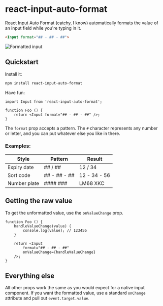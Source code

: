 # react-input-auto-format

React Input Auto Format (catchy, I know) automatically formats the value of an input field while you're typing in it.

```HTML
<Input format="## - ## - ##">
```

![Formatted input](https://raw.githubusercontent.com/danielyefet/react-input-auto-format/main/images/input.gif)

## Quickstart

Install it:

```sh
npm install react-input-auto-format
```

Have fun:

```JSX
import Input from 'react-input-auto-format';

function Foo () {
    return <Input format="## - ## - ##" />;
}
```

The `format` prop accepts a pattern. The `#` character represents any number or letter, and you can put whatever else you like in there.

### Examples:

| Style        | Pattern            | Result       |
| ------------ | ------------------ | ------------ |
| Expiry date  | \#\# / \#\#        | 12 / 34      |
| Sort code    | \#\# - \#\# - \#\# | 12 - 34 - 56 |
| Number plate | \#\#\#\# \#\#\#    | LM68 XKC     |

## Getting the raw value

To get the unformatted value, use the `onValueChange` prop.

```JSX
function Foo () {
    handleValueChange(value) {
        console.log(value); // 123456
    }

    return <Input
        format="## - ## - ##"
        onValueChange={handleValueChange}
    />;
}
```

## Everything else

All other props work the same as you would expect for a native input component. If you want the formatted value, use a standard `onChange` attribute and pull out `event.target.value`.
